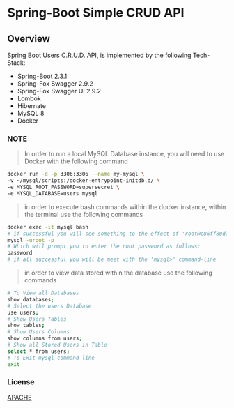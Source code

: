 # Spring-Boot Simple CRUD API

## Overview

Spring Boot Users C.R.U.D. API, is implemented by the following Tech-Stack:

- Spring-Boot 2.3.1
- Spring-Fox Swagger 2.9.2
- Spring-Fox Swagger UI 2.9.2
- Lombok
- Hibernate
- MySQL 8
- Docker

### NOTE

> In order to run a local MySQL Database instance,
> you will need to use Docker with the following command

```bash
docker run -d -p 3306:3306 --name my-mysql \
-v ~/mysql/scripts:/docker-entrypoint-initdb.d/ \
-e MYSQL_ROOT_PASSWORD=supersecret \
-e MYSQL_DATABASE=users mysql
```

> in order to execute bash commands within the docker instance,
> within the terminal use the following commands

```bash
docker exec -it mysql bash
# if successful you will see something to the effect of 'root@c86ff80d7524:/#', then enter:
mysql -uroot -p
# Which will prompt you to enter the root password as follows:
password
# if all successful you will be meet with the 'mysql>' command-line
```

> in order to view data stored within the database use the following commands

```bash
# To View all Databases
show databases;
# Select the users Database
use users;
# Show Users Tables
show tables;
# Show Users Columns
show columns from users;
# Show all Stored Users in Table
select * from users;
# To Exit mysql command-line
exit
```

### License

[APACHE](LICENSE)
